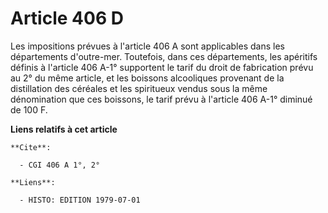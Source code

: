 # Article 406 D

Les impositions prévues à l'article 406 A sont applicables dans les départements d'outre-mer. Toutefois, dans ces
départements, les apéritifs définis à l'article 406 A-1° supportent le tarif du droit de fabrication prévu au 2° du même
article, et les boissons alcooliques provenant de la distillation des céréales et les spiritueux vendus sous la même
dénomination que ces boissons, le tarif prévu à l'article 406 A-1° diminué de 100 F.

**Liens relatifs à cet article**

	**Cite**:

	  - CGI 406 A 1°, 2°

	**Liens**:

	  - HISTO: EDITION 1979-07-01

